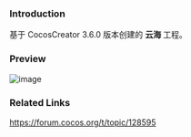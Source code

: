 ### Introduction
基于 CocosCreator 3.6.0 版本创建的 **云海** 工程。

### Preview
![image](../../../gif/202206/2022062102.gif)

### Related Links
https://forum.cocos.org/t/topic/128595